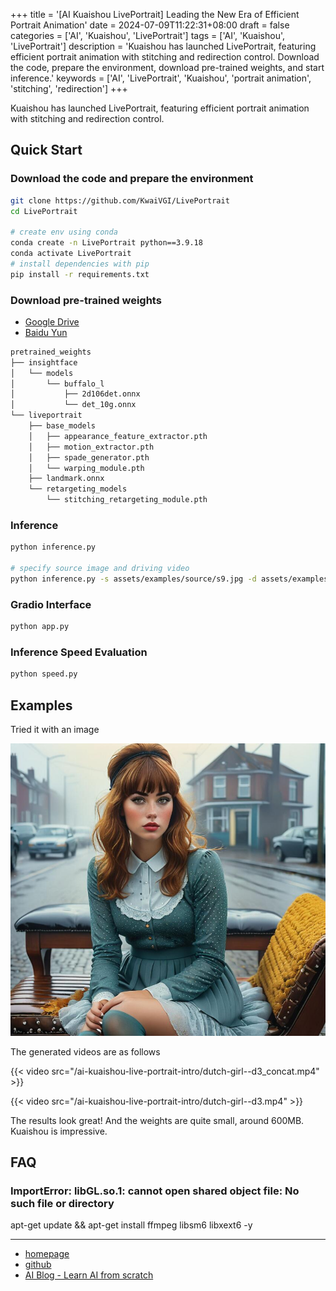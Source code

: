 +++
title = '[AI Kuaishou LivePortrait] Leading the New Era of Efficient Portrait Animation'
date = 2024-07-09T11:22:31+08:00
draft = false
categories = ['AI', 'Kuaishou', 'LivePortrait']
tags = ['AI', 'Kuaishou', 'LivePortrait']
description = 'Kuaishou has launched LivePortrait, featuring efficient portrait animation with stitching and redirection control. Download the code, prepare the environment, download pre-trained weights, and start inference.'
keywords = ['AI', 'LivePortrait', 'Kuaishou', 'portrait animation', 'stitching', 'redirection']
+++

Kuaishou has launched LivePortrait, featuring efficient portrait animation with stitching and redirection control.

## Quick Start

### Download the code and prepare the environment

```bash
git clone https://github.com/KwaiVGI/LivePortrait
cd LivePortrait

# create env using conda
conda create -n LivePortrait python==3.9.18
conda activate LivePortrait
# install dependencies with pip
pip install -r requirements.txt
```

### Download pre-trained weights

- [Google Drive](https://drive.google.com/drive/folders/1UtKgzKjFAOmZkhNK-OYT0caJ_w2XAnib)
- [Baidu Yun](https://pan.baidu.com/s/1MGctWmNla_vZxDbEp2Dtzw?pwd=z5cn)

```bash
pretrained_weights
├── insightface
│   └── models
│       └── buffalo_l
│           ├── 2d106det.onnx
│           └── det_10g.onnx
└── liveportrait
    ├── base_models
    │   ├── appearance_feature_extractor.pth
    │   ├── motion_extractor.pth
    │   ├── spade_generator.pth
    │   └── warping_module.pth
    ├── landmark.onnx
    └── retargeting_models
        └── stitching_retargeting_module.pth
```

### Inference

```bash
python inference.py

# specify source image and driving video
python inference.py -s assets/examples/source/s9.jpg -d assets/examples/driving/d0.mp4
```

### Gradio Interface

```bash
python app.py
```

### Inference Speed Evaluation

```bash
python speed.py
```

## Examples

Tried it with an image

![dutch-girl](dutch-girl.jpg)

The generated videos are as follows

{{< video src="/ai-kuaishou-live-portrait-intro/dutch-girl--d3_concat.mp4" >}}

{{< video src="/ai-kuaishou-live-portrait-intro/dutch-girl--d3.mp4" >}}

The results look great! And the weights are quite small, around 600MB. Kuaishou is impressive.

## FAQ

### ImportError: libGL.so.1: cannot open shared object file: No such file or directory
apt-get update && apt-get install ffmpeg libsm6 libxext6 -y

---

- [homepage](https://liveportrait.github.io/)
- [github](https://github.com/KwaiVGI/LivePortrait)
- [AI Blog - Learn AI from scratch](https://ai-blog.aihub2022.top/post/ai-kuaishou-live-portrait-intro/)
<!-- - [公众号 - Learn AI from scratch](...) -->
<!-- - [CSDN - Learn AI from scratch](...) -->
<!-- - [Juejin - Learn AI from scratch](...) -->
<!-- - [Zhihu - Learn AI from scratch](...) -->
<!-- - [Alibaba Cloud - Learn AI from scratch](...) -->
<!-- - [Tencent Cloud - Learn AI from scratch](...) -->
